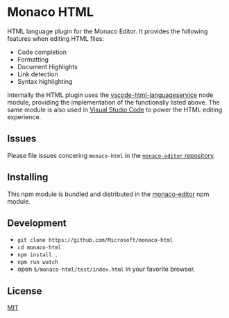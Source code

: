 # Monaco HTML

HTML language plugin for the Monaco Editor. It provides the following features when editing HTML files:
* Code completion
* Formatting
* Document Highlights
* Link detection
* Syntax highlighting

Internally the HTML plugin uses the [vscode-html-languageservice](https://github.com/Microsoft/vscode-html-languageservice)
node module, providing the implementation of the functionally listed above. The same module is also used
in [Visual Studio Code](https://github.com/Microsoft/vscode) to power the HTML editing experience.

## Issues

Please file issues concering `monaco-html` in the [`monaco-editor` repository](https://github.com/Microsoft/monaco-editor/issues).

## Installing

This npm module is bundled and distributed in the [monaco-editor](https://www.npmjs.com/package/monaco-editor) npm module.

## Development

* `git clone https://github.com/Microsoft/monaco-html`
* `cd monaco-html`
* `npm install .`
* `npm run watch`
* open `$/monaco-html/test/index.html` in your favorite browser.

## License
[MIT](https://github.com/Microsoft/monaco-html/blob/master/LICENSE.md)
